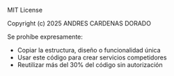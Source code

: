 MIT License

Copyright (c) 2025 ANDRES CARDENAS DORADO

Se prohíbe expresamente:
- Copiar la estructura, diseño o funcionalidad única
- Usar este código para crear servicios competidores
- Reutilizar más del 30% del código sin autorización
